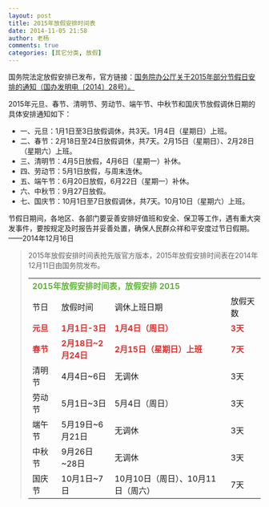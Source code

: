 ```yaml
---
layout: post
title: 2015年放假安排时间表
date: 2014-11-05 21:58
author: 老杨
comments: true
categories: [其它分类, 放假]
---
```

国务院法定放假安排已发布，官方链接：<a href="http://www.gov.cn/zhengce/content/2014-12/16/content_9302.htm" target="_blank">国务院办公厅关于2015年部分节假日安排的通知（国办发明电〔2014〕28号）。</a>
<!--more-->


2015年元旦、春节、清明节、劳动节、端午节、中秋节和国庆节放假调休日期的具体安排通知如下：
<ul>
	<li>一、元旦：1月1日至3日放假调休，共3天。1月4日（星期日）上班。</li>
	<li>二、春节：2月18日至24日放假调休，共7天。2月15日（星期日）、2月28日（星期六）上班。</li>
	<li>三、清明节：4月5日放假，4月6日（星期一）补休。</li>
	<li>四、劳动节：5月1日放假，与周末连休。</li>
	<li>五、端午节：6月20日放假，6月22日（星期一）补休。</li>
	<li>六、中秋节：9月27日放假。</li>
	<li>七、国庆节：10月1日至7日放假调休，共7天。10月10日（星期六）上班。</li>
</ul>

节假日期间，各地区、各部门要妥善安排好值班和安全、保卫等工作，遇有重大突发事件，要按规定及时报告并妥善处置，确保人民群众祥和平安度过节日假期。——2014年12月16日

<blockquote>2015年放假安排时间表抢先版官方版本，2015年放假安排时间表在2014年12月11日由国务院发布。

<table>
	<tr><td colspan="4" style="color:#5FB435;font-weight:bold;">2015年放假安排时间表，放假安排 2015</td></tr>
	<tr>
		<td width="12%">节日</td><td width="22%">放假时间</td><td width="48%">调休上班日期</td><td width="14%">放假天数</td>
	</tr>
	<tr style="color:#DC3030;font-weight:bold;">
		<td>元旦</td><td>1月1日-3日</td><td>1月4日（周日）</td><td>3天</td>
	</tr>
	<tr style="color:#DC3030;font-weight:bold;">
		<td>春节</td><td>2月18日~2月24日</td><td>2月15日（星期日）上班</td><td>7天</td>
	</tr>
	<tr>
		<td>清明节</td><td>4月4日~6日</td><td>无调休</td><td>3天</td>
	</tr>
	<tr>
		<td>劳动节</td><td>5月1日~3日</td><td>5月4日（周日）</td><td>3天</td>
	</tr>
	<tr>
		<td>端午节</td><td>5月19日~6月21日</td><td>无调休</td><td>3天</td>
	</tr>
	<tr>
		<td >中秋节</td><td>9月26日~28日</td><td>无调休</td><td>3天</td>
	</tr>
	<tr>
		<td >国庆节</td><td>10月1日~7日</td><td>10月10日（周日）、10月11日（周六）</td><td>7天</td>
	</tr>
</table></blockquote>	
